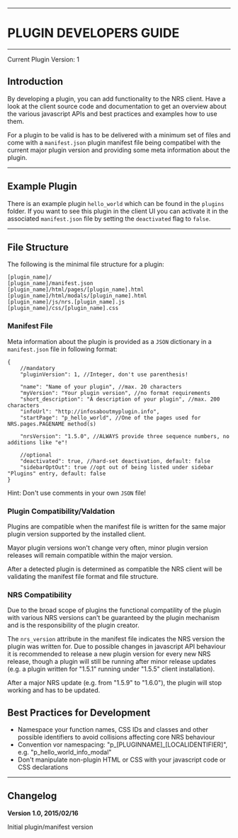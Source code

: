 ----
# PLUGIN DEVELOPERS GUIDE #

----
Current Plugin Version: 1

## Introduction ##

By developing a plugin, you can add functionality to the NRS client. Have
a look at the client source code and documentation to get an overview
about the various javascript APIs and best practices and examples how to
use them.

For a plugin to be valid is has to be delivered with a minimum set of files
and come with a ``manifest.json`` plugin manifest file being compatibel with
the current major plugin version and providing some meta information about
the plugin. 

----
## Example Plugin ##

There is an example plugin ``hello_world`` which can be found in the ``plugins``
folder. If you want to see this plugin in the client UI you can activate it
in the associated ``manifest.json`` file by setting the ``deactivated`` flag to ``false``.

----
## File Structure ###

The following is the minimal file structure for a plugin:

```
[plugin_name]/
[plugin_name]/manifest.json
[plugin_name]/html/pages/[plugin_name].html
[plugin_name]/html/modals/[plugin_name].html
[plugin_name]/js/nrs.[plugin_name].js
[plugin_name]/css/[plugin_name].css
```

### Manifest File ###

Meta information about the plugin is provided as a ``JSON`` dictionary in a
``manifest.json`` file in following format:

```
{
    //mandatory
    "pluginVersion": 1, //Integer, don't use parenthesis!
    
    "name": "Name of your plugin", //max. 20 characters
    "myVersion": "Your plugin version", //no format requirements
    "short_description": "A description of your plugin", //max. 200 characters
    "infoUrl": "http://infosaboutmyplugin.info",
    "startPage": "p_hello_world", //One of the pages used for NRS.pages.PAGENAME method(s)

    "nrsVersion": "1.5.0", //ALWAYS provide three sequence numbers, no additions like "e"!

    //optional
    "deactivated": true, //hard-set deactivation, default: false
    "sidebarOptOut": true //opt out of being listed under sidebar "Plugins" entry, default: false
}
```

Hint: Don't use comments in your own ``JSON`` file!

### Plugin Compatibility/Valdation ###

Plugins are compatible when the manifest file is written for the same
major plugin version supported by the installed client.

Mayor plugin versions won't change very often, minor plugin version releases will
remain compatible within the major version.

After a detected plugin is determined as compatible the NRS client will be validating the
manifest file format and file structure.

### NRS Compatibility ###

Due to the broad scope of plugins the functional compatility of the plugin 
with various NRS versions can't be guaranteed by the plugin mechanism 
and is the responsibility of the plugin creator.

The ``nrs_version`` attribute in the manifest file indicates the NRS version
the plugin was written for. Due to possible changes in javascript API behaviour
it is recommended to release a new plugin version for every new NRS release,
though a plugin will still be running after minor release updates (e.g. a
plugin written for "1.5.1" running under "1.5.5" client installation).

After a major NRS update (e.g. from "1.5.9" to "1.6.0"), the plugin will stop
working and has to be updated.

## Best Practices for Development ##

- Namespace your function names, CSS IDs and classes and other possible
identifiers to avoid collisions affecting core NRS behaviour
- Convention vor namespacing: "p_[PLUGINNAME]_[LOCALIDENTIFIER]", e.g.
"p_hello_world_info_modal"
- Don't manipulate non-plugin HTML or CSS with your javascript code or CSS
declarations

----
## Changelog ##

**Version 1.0, 2015/02/16**

Initial plugin/manifest version









